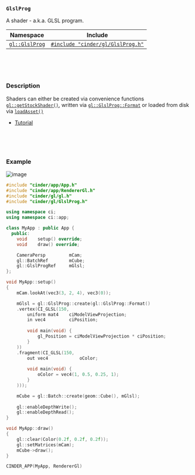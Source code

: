 ### `GlslProg`

A shader - a.k.a. GLSL program.

| Namespace                | Include   
|--------------------------|-----------
| [`gl::GlslProg`]    | [`#include "cinder/gl/GlslProg.h"`]

[`gl::GlslProg`]: https://libcinder.org/docs/branch/master/classcinder_1_1gl_1_1_glsl_prog.html
[`#include "cinder/gl/GlslProg.h"`]: https://libcinder.org/docs/branch/master/classcinder_1_1gl_1_1_glsl_prog.html

<br>
<br>
<br>

### Description

Shaders can either be created via convenience functions [`gl::getStockShader()`], written via [`gl::GlslProg::Format`] or loaded from disk via [`loadAsset()`]

- [Tutorial](https://libcinder.org/docs/branch/master/guides/opengl/part5.html)

[`gl::getStockShader()`]: getStockShader.md
[`gl::GlslProg::Format`]: Format.md
[`loadAsset()`]: ../app/getAsset.md

<br>
<br>
<br>

### Example

![image](https://cloud.githubusercontent.com/assets/2152766/14060620/b90753e4-f327-11e5-9b90-a69baedb3c10.png)


```cpp
#include "cinder/app/App.h"
#include "cinder/app/RendererGl.h"
#include "cinder/gl/gl.h"
#include "cinder/gl/GlslProg.h"

using namespace ci;
using namespace ci::app;

class MyApp : public App {
  public:
    void    setup() override;
    void    draw() override;

    CameraPersp         mCam;
    gl::BatchRef        mCube;
    gl::GlslProgRef     mGlsl;
};

void MyApp::setup()
{
    mCam.lookAt(vec3(3, 2, 4), vec3(0));

    mGlsl = gl::GlslProg::create(gl::GlslProg::Format()
    .vertex(CI_GLSL(150,
        uniform mat4    ciModelViewProjection;
        in vec4         ciPosition;
        
        void main(void) {
            gl_Position = ciModelViewProjection * ciPosition;
        }
    ))
    .fragment(CI_GLSL(150,
        out vec4            oColor;
        
        void main(void) {
            oColor = vec4(1, 0.5, 0.25, 1);
        }
    )));

    mCube = gl::Batch::create(geom::Cube(), mGlsl);
    
    gl::enableDepthWrite();
    gl::enableDepthRead();
}

void MyApp::draw()
{
    gl::clear(Color(0.2f, 0.2f, 0.2f));
    gl::setMatrices(mCam);
    mCube->draw();
}

CINDER_APP(MyApp, RendererGl)
```
